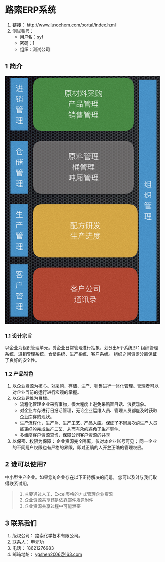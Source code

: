 路索ERP系统
======================

1. 链接： http://www.lusochem.com/portal/index.html
2. 测试账号：
    - 用户名：syf
    - 密码：1
    - 组织：测试公司 

## 1 简介
![st1.001](_static/image/1.png)

### 1.1 设计宗旨 
以企业为组织管理单元。对企业日常管理进行抽象，划分出5个系统即：组织管理系统、进销管理系统、仓储系统、生产系统、客户系统。 组织之间资源分离保证了良好的安全性。

### 1.2 产品特色
1. 以企业资源为核心。对采购、存储、生产、销售进行一体化管理。管理者可以对企业当前的运行进行宏观的掌握。
2. 以企业运维为目标。
    - 流程化管理企业采购事物，很大程度上避免采购盲目话、浪费现象。
    - 对企业库存进行日报话管理，无论企业运维人员、管理人员都能及时获取企业库存的现状。
    - 生产流程化，生产单、生产工艺、产品入库。保证了不同层次的生产人员能更好的完成生产工艺。从而有效的避免了生产事件。
    - 多维度客户资源查询，保障公司客户资源的共享
3. 以保密、权限为保障： 企业资源完全隔离，仅对本企业账号可见； 同一企业的不同用户权限也有严格的界限，即对正确的人开放正确的管理权限。

## 2 谁可以使用?
中小型生产企业。如果您的企业存在以下正待解决的问题。 您可以及时与我们取得联系试用。


> 1. 主要通过人工、Excel表格的方式管理企业资源
> 2. 企业资源共享还是依靠邮件发送附件
> 3. 企业资源共享过程中可能泄密

## 3 联系我们
1. 版权公司： 路索化学技术有限公司。
2. 联系人： 申元功
3. 电话： 18621276983
4. 邮箱地址： ygshen2006@163.com
